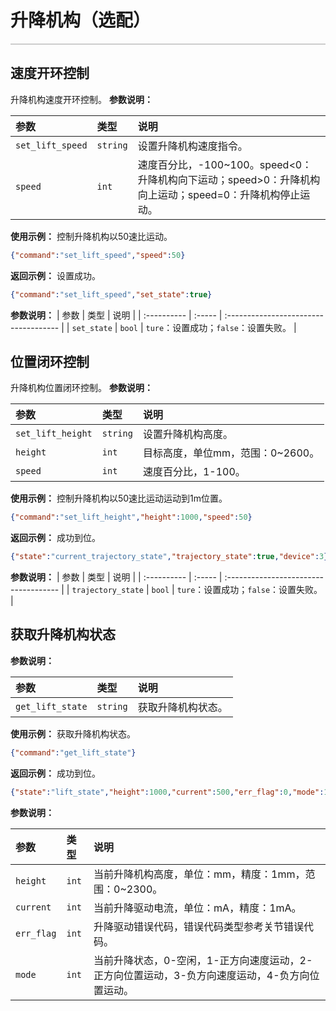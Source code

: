 # 升降机构（选配）

<div style="height: 2px; background-image: linear-gradient(to right, #ccc, #ccc); margin: 1em 0;"></div>

## 速度开环控制

升降机构速度开环控制。
**参数说明：**

| 参数            | 类型 | 说明                     |
| :-------------- | :--- | :----------------------- |
| `set_lift_speed` |   `string`   | 设置升降机构速度指令。           |
| `speed` |   `int`   | 速度百分比，-100~100。speed<0：升降机构向下运动；speed>0：升降机构向上运动；speed=0：升降机构停止运动。          |

**使用示例：**
控制升降机构以50速比运动。

```json
{"command":"set_lift_speed","speed":50}
```

**返回示例：**
设置成功。

```json
{"command":"set_lift_speed","set_state":true}
```

**参数说明：**
| 参数        | 类型   | 说明                                  |
| :---------- | :----- | :------------------------------------ |
| `set_state` | `bool` | `ture`：设置成功；`false`：设置失败。 |

## 位置闭环控制

升降机构位置闭环控制。
**参数说明：**

| 参数            | 类型 | 说明                     |
| :-------------- | :--- | :----------------------- |
| `set_lift_height` |   `string`   | 设置升降机构高度。           |
| `height` |   `int`   | 目标高度，单位mm，范围：0~2600。          |
| `speed` |   `int`   | 速度百分比，1-100。          |

**使用示例：**
控制升降机构以50速比运动运动到1m位置。

```json
{"command":"set_lift_height","height":1000,"speed":50}
```

**返回示例：**
成功到位。

```json
{"state":"current_trajectory_state","trajectory_state":true,"device":3}
```

**参数说明：**
| 参数        | 类型   | 说明                                  |
| :---------- | :----- | :------------------------------------ |
| `trajectory_state` | `bool` | `ture`：设置成功；`false`：设置失败。 |

## 获取升降机构状态

**参数说明：**

| 参数            | 类型 | 说明                     |
| :-------------- | :--- | :----------------------- |
| `get_lift_state` |   `string`   | 获取升降机构状态。           |

**使用示例：**
获取升降机构状态。

```json
{"command":"get_lift_state"}
```

**返回示例：**
成功到位。

```json
{"state":"lift_state","height":1000,"current":500,"err_flag":0,"mode":1}
```

**参数说明：**

| 参数            | 类型 | 说明                     |
| :-------------- | :--- | :----------------------- |
| `height` |   `int`   | 当前升降机构高度，单位：mm，精度：1mm，范围：0~2300。          |
| `current` |   `int`   | 当前升降驱动电流，单位：mA，精度：1mA。          |
| `err_flag` |   `int`   | 升降驱动错误代码，错误代码类型参考关节错误代码。          |
| `mode` |   `int`   | 当前升降状态，0-空闲，1-正方向速度运动，2-正方向位置运动，3-负方向速度运动，4-负方向位置运动。          |
